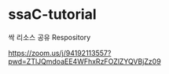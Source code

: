 # ssaC-tutorial
싹 리소스 공유 Respository

https://zoom.us/j/94192113557?pwd=ZTlJQmdoaEE4WFhxRzFOZlZYQVBjZz09
